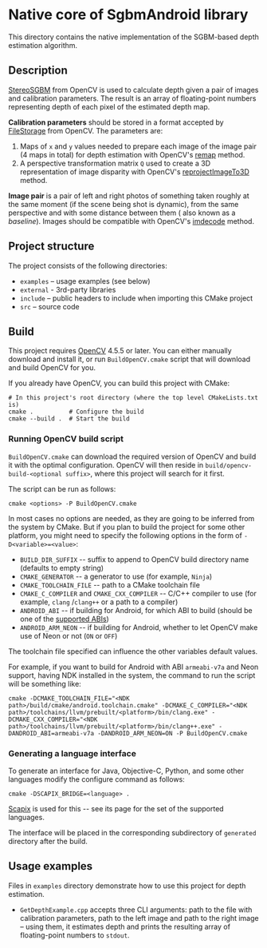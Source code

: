 # Native core of SgbmAndroid library

This directory contains the native implementation of the SGBM-based depth estimation algorithm.

## Description

[StereoSGBM](https://docs.opencv.org/4.5.5/d2/d85/classcv_1_1StereoSGBM.html) from OpenCV is used to
calculate depth given a pair of images and calibration parameters. The result is an array of
floating-point numbers representing depth of each pixel of the estimated depth map.

**Calibration parameters** should be stored in a format accepted by
[FileStorage](https://docs.opencv.org/4.5.5/da/d56/classcv_1_1FileStorage.html) from OpenCV. The
parameters are:

1. Maps of `x` and `y` values needed to prepare each image of the image pair (4 maps in total) for
   depth estimation with OpenCV's
   [remap](https://docs.opencv.org/4.5.5/da/d54/group__imgproc__transform.html#gab75ef31ce5cdfb5c44b6da5f3b908ea4)
   method.
2. A perspective transformation matrix `Q` used to create a 3D representation of image disparity
   with OpenCV's
   [reprojectImageTo3D](https://docs.opencv.org/4.5.5/d9/d0c/group__calib3d.html#ga1bc1152bd57d63bc524204f21fde6e02)
   method.

**Image pair** is a pair of left and right photos of something taken roughly at the same moment (if
the scene being shot is dynamic), from the same perspective and with some distance between them (
also known as a *baseline*). Images should be compatible with OpenCV's
[imdecode](https://docs.opencv.org/4.5.5/d4/da8/group__imgcodecs.html#ga26a67788faa58ade337f8d28ba0eb19e)
method.

## Project structure

The project consists of the following directories:

- `examples` – usage examples (see below)
- `external` - 3rd-party libraries
- `include` – public headers to include when importing this CMake project
- `src` – source code

## Build

This project requires [OpenCV](https://github.com/opencv/opencv) 4.5.5 or later. You can either
manually download and install it, or run `BuildOpenCV.cmake` script that will download and build
OpenCV for you.

If you already have OpenCV, you can build this project with CMake:

```shell
# In this project's root directory (where the top level CMakeLists.txt is)
cmake .          # Configure the build
cmake --build .  # Start the build
```

### Running OpenCV build script

`BuildOpenCV.cmake` can download the required version of OpenCV and build it with the optimal
configuration. OpenCV will then reside in `build/opencv-build-<optional suffix>`, where this project
will search for it first.

The script can be run as follows:

```shell
cmake <options> -P BuildOpenCV.cmake
```

In most cases no options are needed, as they are going to be inferred from the system by CMake. But
if you plan to build the project for some other platform, you might need to specify the following
options in the form of `-D<variable>=<value>`:

- `BUILD_DIR_SUFFIX` -- suffix to append to OpenCV build directory name (defaults to empty string)
- `CMAKE_GENERATOR` -- a generator to use (for example, `Ninja`)
- `CMAKE_TOOLCHAIN_FILE` -- path to a CMake toolchain file
- `CMAKE_C_COMPILER` and `CMAKE_CXX_COMPILER` -- C/C++ compiler to use (for example, `clang`
  /`clang++` or a path to a compiler)
- `ANDROID_ABI` -- if building for Android, for which ABI to build (should be one of
  the [supported ABIs](https://developer.android.com/ndk/guides/abis))
- `ANDROID_ARM_NEON` -- if building for Android, whether to let OpenCV make use of Neon or not (`ON`
  or `OFF`)

The toolchain file specified can influence the other variables default values.

For example, if you want to build for Android with ABI `armeabi-v7a` and Neon support, having NDK
installed in the system, the command to run the script will be something like:

```shell
cmake -DCMAKE_TOOLCHAIN_FILE="<NDK path>/build/cmake/android.toolchain.cmake" -DCMAKE_C_COMPILER="<NDK path>/toolchains/llvm/prebuilt/<platform>/bin/clang.exe" -DCMAKE_CXX_COMPILER="<NDK path>/toolchains/llvm/prebuilt/<platform>/bin/clang++.exe" -DANDROID_ABI=armeabi-v7a -DANDROID_ARM_NEON=ON -P BuildOpenCV.cmake
```

### Generating a language interface

To generate an interface for Java, Objective-C, Python, and some other languages modify the
configure command as follows:

```shell
cmake -DSCAPIX_BRIDGE=<language> .
```

[Scapix](https://github.com/scapix-com/scapix) is used for this -- see its page for the set of the
supported languages.

The interface will be placed in the corresponding subdirectory of `generated` directory after the
build.

## Usage examples

Files in `examples` directory demonstrate how to use this project for depth estimation.

- `GetDepthExample.cpp` accepts three CLI arguments: path to the file with calibration parameters,
  path to the left image and path to the right image – using them, it estimates depth and prints the
  resulting array of floating-point numbers to `stdout`.
